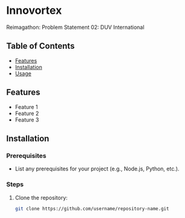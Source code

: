 # Innovortex
Reimagathon: Problem Statement 02: DUV International
## Table of Contents
- [Features](#links)
- [Installation](#installation)
- [Usage](#usage)

## Features
- Feature 1
- Feature 2
- Feature 3

## Installation

### Prerequisites
- List any prerequisites for your project (e.g., Node.js, Python, etc.).

### Steps
1. Clone the repository:
   ```bash
   git clone https://github.com/username/repository-name.git
